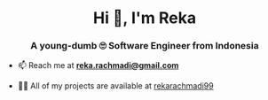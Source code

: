 <h1 align="center">Hi 👋, I'm Reka</h1>

<h3 align="center">A young-dumb 🙄 Software Engineer from Indonesia</h3>

- 📫 Reach me at **reka.rachmadi@gmail.com**

- 👨‍💻 All of my projects are available at [rekarachmadi99](https://rekarachmadi99.github.io)
